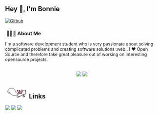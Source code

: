 ## Hey  :wave:, I'm Bonnie

[![Github](https://img.shields.io/github/followers/bonface221?label=Follow&style=social)](https://github.com/bonface221)

<h3> &nbsp;👩🏾‍💻 About Me </h3>

I'm a software development student who is very passionate about solving complicated problems and creating software solutions :web:. I :heart: Open Source and therefore take great pleasure out of working on interesting opensource projects.

<br>
<div align="center">
  <img height="170rem" width="auto" src="https://github-readme-stats.vercel.app/api?username=bonface221&show_icons=true&theme=nord&include_all_commits=true&count_private=true"/>
  <img height="170rem" width="auto"  src="https://github-readme-stats.vercel.app/api/top-langs/?username=bonface221&layout=compact&langs_count=7&theme=nord"/>
</div>

## <img height="40" src="https://github.com/bonface221/bonface221/blob/master/kyubey.gif"/>Links


[![](https://img.shields.io/badge/-linkedin-0073B1?style=flat-square)](http://linkedin.com/in/bonface-maina-a7b834235)
[![](https://img.shields.io/badge/-twitter-1C9CEA?style=flat-square)](https://twitter.com/twinbro10)
[![](https://img.shields.io/badge/Facebook-1877F2?style=flat-square)](https://www.facebook.com/bonface.maina.186)


